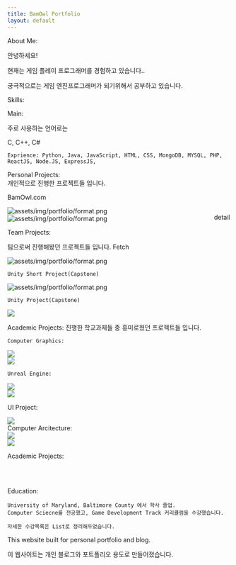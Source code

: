 ```yaml
---
title: BamOwl Portfolio
layout: default
---
```



<section class="portfolio-container">

<!--Need magnifyig on hover the image to maximize the image size regarless the other content and showed the abstract under the image.-->


<p class="about-me">
    About Me:    
</p>
<p class="">안녕하세요!</p>
<p>현재는 게임 플레이 프로그래머를 경험하고 있습니다..</p>
<p>궁극적으로는 게임 엔진프로그래머가 되기위해서 공부하고 있습니다.</p>

<p class="skills">Skills:</p>

<p class=>Main:</p>
    <p>주로 사용하는 언어로는</p>
    <p>C, C++, C#</p>

    Exprience: Python, Java, JavaScript, HTML, CSS, MongoDB, MYSQL, PHP, ReactJS, Node.JS, ExpressJS, 

<p>
Personal Projects:
<br>
개인적으로 진행한 프로젝트들 입니다.
</p>

BamOwl.com
<div class="portfolioImgBox">
    <img class="portfolioImg" src="assets/img/portfolio/img1.jpg"  alt = "assets/img/portfolio/format.png">
    <p style="float:right" href="">detail</p>
</div>

<div class="portfolioImgBox">
    <img  class="portfolioImg" src="assets/img/portfolio/img1.jpg"  alt = "assets/img/portfolio/format.png">
</div>


Team Projects:

팀으로써 진행해봤던 프로젝트들 입니다.
    Fetch
<div class="portfolioImgBox">
    <img class="portfolioImg" src="assets/img/portfolio/img1.jpg"  alt = "assets/img/portfolio/format.png">
</div>

    Unity Short Project(Capstone)
<div class="portfolioImgBox">
    <img class="portfolioImg" src="assets/img/portfolio/format.png" alt =  "assets/img/portfolio/format.png">
</div>

    Unity Project(Capstone)
<div class="portfolioImgBox">
    <img class="portfolioImg" src="assets/img/portfolio/format.png" >
</div>

Academic Projects:
진행한 학교과제들 중 흥미로웠던 프로젝트들 입니다.

    Computer Graphics:
<div class="portfolioImgBox">
    <img class="portfolioImg" src="assets/img/portfolio/format.png" >
</div>
<div class="portfolioImg">
    <img class="portfolioImg" src="assets/img/portfolio/format.png" >
</div>

    Unreal Engine:
<div class="portfolioImgBox">
    <img class="portfolioImg" src="assets/img/portfolio/format.png" >
</div>
<div class="portfolioImgBox">
    <img class="portfolioImg" src="assets/img/portfolio/format.png" >
</div>

UI Project:

<div class="portfolioImgBox">
<img class="portfolioImg" src="assets/img/portfolio/format.png" >
</div>
Computer Arcitecture:

<div class="portfolioImgBox">
    <img class="portfolioImg" src="assets/img/portfolio/format.png" >
</div>
<div class="portfolioImgBox">
    <a href=""><img class="portfolioImg" src="assets/img/portfolio/format.png" ></a>
    
</div>







Academic Projects:

<br>
<br>


<p>Education:</p>
    
    University of Maryland, Baltimore County 에서 학사 졸업.
    Computer Sciecne를 전공했고, Game Development Track 커리큘럼을 수강했습니다.

    자세한 수강목록은 List로 정리해두었습니다.




</section>


<section class="introduction">
    <p>This website built for personal portfolio and blog.</p>
    <p>이 웹사이트는 개인 블로그와 포트폴리오 용도로 만들어졌습니다.</p>
</section>